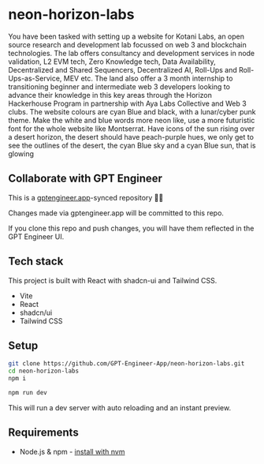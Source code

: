 # neon-horizon-labs

You have been tasked with setting up a website for Kotani Labs, an open source research and development lab focussed on web 3 and blockchain technologies. The lab offers consultancy and development services in node validation, L2 EVM tech, Zero Knowledge tech, Data Availability, Decentralized and Shared Sequencers, Decentralized AI, Roll-Ups and Roll-Ups-as-Service, MEV etc. The land also offer a 3 month internship to transitioning beginner and intermediate web 3 developers looking to advance their knowledge in this key areas through the Horizon Hackerhouse Program in partnership with Aya Labs Collective and Web 3 clubs. The website colours are cyan Blue and black, with a lunar/cyber punk theme. Make the white and blue words more neon like, use a more futuristic font for the whole website like Montserrat. Have icons of the sun rising over a desert horizon, the desert should have peach-purple hues, we only get to see the outlines of the desert, the cyan Blue sky and a cyan Blue sun, that is glowing

## Collaborate with GPT Engineer

This is a [gptengineer.app](https://gptengineer.app)-synced repository 🌟🤖

Changes made via gptengineer.app will be committed to this repo.

If you clone this repo and push changes, you will have them reflected in the GPT Engineer UI.

## Tech stack

This project is built with React with shadcn-ui and Tailwind CSS.

- Vite
- React
- shadcn/ui
- Tailwind CSS

## Setup

```sh
git clone https://github.com/GPT-Engineer-App/neon-horizon-labs.git
cd neon-horizon-labs
npm i
```

```sh
npm run dev
```

This will run a dev server with auto reloading and an instant preview.

## Requirements

- Node.js & npm - [install with nvm](https://github.com/nvm-sh/nvm#installing-and-updating)
